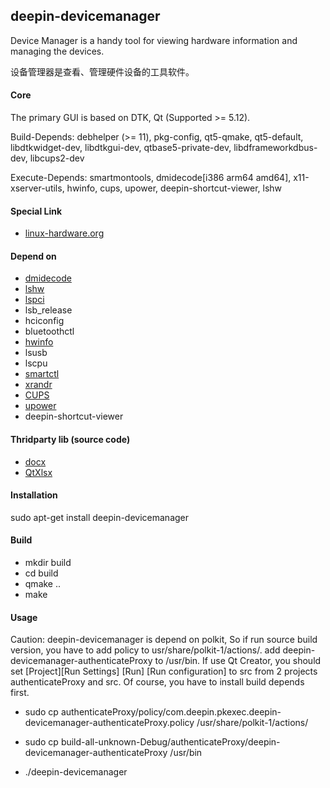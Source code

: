 ## deepin-devicemanager
Device Manager is a handy tool for viewing hardware information and managing the devices.

设备管理器是查看、管理硬件设备的工具软件。

#### Core
The primary GUI is based on DTK, Qt (Supported >= 5.12).

Build-Depends: debhelper (>= 11), pkg-config, qt5-qmake, qt5-default, libdtkwidget-dev, libdtkgui-dev, qtbase5-private-dev, libdframeworkdbus-dev, libcups2-dev

Execute-Depends: smartmontools, dmidecode[i386 arm64 amd64], x11-xserver-utils, hwinfo, cups, upower, deepin-shortcut-viewer, lshw

#### Special Link
- [linux-hardware.org](https://linux-hardware.org/)

#### Depend on 
- [dmidecode](http://www.nongnu.org/dmidecode/)
- [lshw](https://ezix.org/project/wiki/HardwareLiSter)
- [lspci](https://github.com/linuxhw/LsPCI)
- lsb_release
- hciconfig
- bluetoothctl
- [hwinfo](https://github.com/linuxhw/HWInfo)
- lsusb
- lscpu
- [smartctl](https://www.smartmontools.org/)
- [xrandr](https://www.x.org/wiki/Projects/XRandR/)
- [CUPS](https://www.cups.org/index.html)
- [upower](https://upower.freedesktop.org/)
- deepin-shortcut-viewer

#### Thridparty lib (source code)
- [docx](https://github.com/lpxxn/docx)
- [QtXlsx](http://qtxlsx.debao.me)

#### Installation
sudo apt-get install deepin-devicemanager

#### Build
- mkdir build
- cd build
- qmake ..
- make

#### Usage
Caution: deepin-devicemanager is depend on polkit, So if run source build version, 
you have to add policy to usr/share/polkit-1/actions/. 
add deepin-devicemanager-authenticateProxy to /usr/bin.
If use Qt Creator, you should set [Project][Run Settings] [Run] [Run configuration] to src from 2 projects authenticateProxy and src.
Of course, you have to install build depends first.

- sudo cp authenticateProxy/policy/com.deepin.pkexec.deepin-devicemanager-authenticateProxy.policy /usr/share/polkit-1/actions/
- sudo cp build-all-unknown-Debug/authenticateProxy/deepin-devicemanager-authenticateProxy /usr/bin

- ./deepin-devicemanager